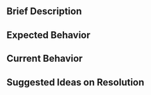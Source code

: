<!--- Provide a general summary of the issue in the Title above -->
<!--- NOTE: in the right hand bar, please also specify: -->
<!---       * assignee: the person tasked with resolving the issue -->
<!---       * labels: the type of issue -->

## Brief Description
<!--- Provide a brief description, in plain english, of the change or addition you are proposing -->

## Expected Behavior
<!--- Tell us what should happen -->

## Current Behavior
<!--- Tell us what happens instead of the expected behavior -->
<!--- NOTE: if this issue is a bug, include an unambiguous set of steps to reproduce the issue -->

## Suggested Ideas on Resolution
<!--- Optionally provide an idea for how to resolve the issue, implementation-wise -->
